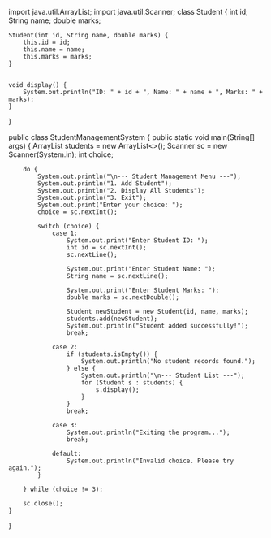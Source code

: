 import java.util.ArrayList;
import java.util.Scanner;
class Student {
    int id;
    String name;
    double marks;

    
    Student(int id, String name, double marks) {
        this.id = id;
        this.name = name;
        this.marks = marks;
    }

    
    void display() {
        System.out.println("ID: " + id + ", Name: " + name + ", Marks: " + marks);
    }
}


public class StudentManagementSystem {
    public static void main(String[] args) {
        ArrayList<Student> students = new ArrayList<>();
        Scanner sc = new Scanner(System.in);
        int choice;

        
        do {
            System.out.println("\n--- Student Management Menu ---");
            System.out.println("1. Add Student");
            System.out.println("2. Display All Students");
            System.out.println("3. Exit");
            System.out.print("Enter your choice: ");
            choice = sc.nextInt();

            switch (choice) {
                case 1:
                    System.out.print("Enter Student ID: ");
                    int id = sc.nextInt();
                    sc.nextLine();  

                    System.out.print("Enter Student Name: ");
                    String name = sc.nextLine();

                    System.out.print("Enter Student Marks: ");
                    double marks = sc.nextDouble();

                    Student newStudent = new Student(id, name, marks);
                    students.add(newStudent);
                    System.out.println("Student added successfully!");
                    break;

                case 2:
                    if (students.isEmpty()) {
                        System.out.println("No student records found.");
                    } else {
                        System.out.println("\n--- Student List ---");
                        for (Student s : students) {
                            s.display();
                        }
                    }
                    break;

                case 3:
                    System.out.println("Exiting the program...");
                    break;

                default:
                    System.out.println("Invalid choice. Please try again.");
            }

        } while (choice != 3);

        sc.close();
    }
}
